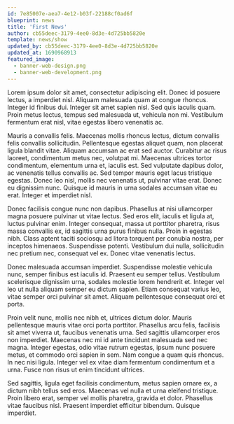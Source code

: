 ```yaml
---
id: 7e85007e-aea7-4e12-b03f-22188cf0ad6f
blueprint: news
title: 'First News'
author: cb55deec-3179-4ee0-8d3e-4d725bb5820e
template: news/show
updated_by: cb55deec-3179-4ee0-8d3e-4d725bb5820e
updated_at: 1690968913
featured_image:
  - banner-web-design.png
  - banner-web-development.png
---
```

Lorem ipsum dolor sit amet, consectetur adipiscing elit. Donec id posuere lectus, a imperdiet nisl. Aliquam malesuada quam at congue rhoncus. Integer id finibus dui. Integer sit amet sapien nisl. Sed quis iaculis quam. Proin metus lectus, tempus sed malesuada ut, vehicula non mi. Vestibulum fermentum erat nisl, vitae egestas libero venenatis ac.

Mauris a convallis felis. Maecenas mollis rhoncus lectus, dictum convallis felis convallis sollicitudin. Pellentesque egestas aliquet quam, non placerat ligula blandit vitae. Aliquam accumsan ac erat sed auctor. Curabitur ac risus laoreet, condimentum metus nec, volutpat mi. Maecenas ultrices tortor condimentum, elementum urna et, iaculis est. Sed vulputate dapibus dolor, ac venenatis tellus convallis ac. Sed tempor mauris eget lacus tristique egestas. Donec leo nisl, mollis nec venenatis ut, pulvinar vitae erat. Donec eu dignissim nunc. Quisque id mauris in urna sodales accumsan vitae eu erat. Integer et imperdiet nisl.

Donec facilisis congue nunc non dapibus. Phasellus at nisi ullamcorper magna posuere pulvinar ut vitae lectus. Sed eros elit, iaculis et ligula at, luctus pulvinar enim. Integer consequat, massa ut porttitor pharetra, risus massa convallis ex, id sagittis urna purus finibus nulla. Proin in egestas nibh. Class aptent taciti sociosqu ad litora torquent per conubia nostra, per inceptos himenaeos. Suspendisse potenti. Vestibulum dui nulla, sollicitudin nec pretium nec, consequat vel ex. Donec vitae venenatis lectus.

Donec malesuada accumsan imperdiet. Suspendisse molestie vehicula nunc, semper finibus est iaculis id. Praesent eu semper tellus. Vestibulum scelerisque dignissim urna, sodales molestie lorem hendrerit et. Integer vel leo ut nulla aliquam semper eu dictum sapien. Etiam consequat varius leo, vitae semper orci pulvinar sit amet. Aliquam pellentesque consequat orci et porta.

Proin velit nunc, mollis nec nibh et, ultrices dictum dolor. Mauris pellentesque mauris vitae orci porta porttitor. Phasellus arcu felis, facilisis sit amet viverra ut, faucibus venenatis urna. Sed sagittis ullamcorper eros non imperdiet. Maecenas nec mi id ante tincidunt malesuada sed nec magna. Integer egestas, odio vitae rutrum egestas, ipsum nunc posuere metus, et commodo orci sapien in sem. Nam congue a quam quis rhoncus. In nec nisi ligula. Integer vel ex vitae diam fermentum condimentum et a urna. Fusce non risus ut enim tincidunt ultrices.

Sed sagittis, ligula eget facilisis condimentum, metus sapien ornare ex, a dictum nibh tellus sed eros. Maecenas vel nulla et urna eleifend tristique. Proin libero erat, semper vel mollis pharetra, gravida et dolor. Phasellus vitae faucibus nisl. Praesent imperdiet efficitur bibendum. Quisque imperdiet.